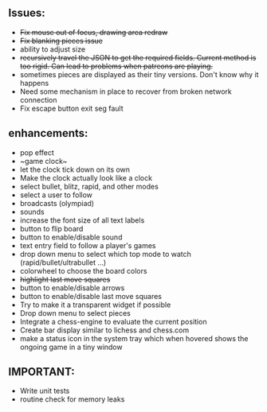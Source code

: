 ## Issues:

* ~~Fix mouse out of focus, drawing area redraw~~
* ~~Fix blanking pieces issue~~
* ability to adjust size
* ~~recursively travel the JSON to get the required fields. Current method is too rigid. Can lead to problems when patreons are playing.~~
* sometimes pieces are displayed as their tiny versions. Don't know why it happens
* Need some mechanism in place to recover from broken network connection
* Fix escape button exit seg fault

## enhancements:

* pop effect
* ~game clock~
* let the clock tick down on its own
* Make the clock actually look like a clock
* select bullet, blitz, rapid, and other modes
* select a user to follow
* broadcasts (olympiad)
* sounds
* increase the font size of all text labels
* button to flip board
* button to enable/disable sound
* text entry field to follow a player's games
* drop down menu to select which top mode to watch (rapid/bullet/ultrabullet ...)
* colorwheel to choose the board colors
* ~~highlight last move squares~~
* button to enable/disable arrows
* button to enable/disable last move squares
* Try to make it a transparent widget if possible
* Drop down menu to select pieces
* Integrate a chess-engine to evaluate the current position
* Create bar display similar to lichess and chess.com
* make a status icon in the system tray which when hovered shows the ongoing game in a tiny window

## IMPORTANT:
* Write unit tests
* routine check for memory leaks
